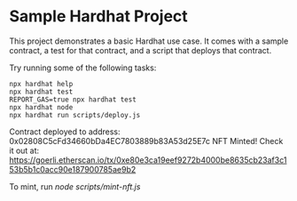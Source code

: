 # Sample Hardhat Project

This project demonstrates a basic Hardhat use case. It comes with a sample contract, a test for that contract, and a script that deploys that contract.

Try running some of the following tasks:

```shell
npx hardhat help
npx hardhat test
REPORT_GAS=true npx hardhat test
npx hardhat node
npx hardhat run scripts/deploy.js
```

Contract deployed to address: 0x02808C5cFd34660bDa4EC7803889b83A53d25E7c
NFT Minted! Check it out at: https://goerli.etherscan.io/tx/0xe80e3ca19eef9272b4000be8635cb23af3c153b5b1c0acc90e187900785ae9b2

To mint, run *node scripts/mint-nft.js*
